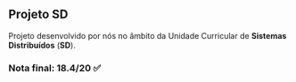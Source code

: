 ## Projeto SD

Projeto desenvolvido por nós no âmbito da Unidade Curricular de **Sistemas Distribuídos** (**SD**).

### Nota final: 18.4/20 ✅